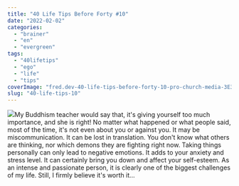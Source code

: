 ```yaml
---
title: "40 Life Tips Before Forty #10"
date: "2022-02-02"
categories: 
  - "brainer"
  - "en"
  - "evergreen"
tags: 
  - "40lifetips"
  - "ego"
  - "life"
  - "tips"
coverImage: "fred.dev-40-life-tips-before-forty-10-pro-church-media-3E3AVpvlpao-unsplash-scaled.jpg"
slug: "40-life-tips-10"
---
```


![](images/fred.dev-40-life-tips-before-forty-10-Tips-10.png)My Buddhism teacher would say that, it's giving yourself too much importance, and she is right! No matter what happened or what people said, most of the time, it's not even about you or against you. It may be miscommunication. It can be lost in translation. You don't know what others are thinking, nor which demons they are fighting right now. Taking things personally can only lead to negative emotions. It adds to your anxiety and stress level. It can certainly bring you down and affect your self-esteem. As an intense and passionate person, it is clearly one of the biggest challenges of my life. Still, I firmly believe it's worth it...

